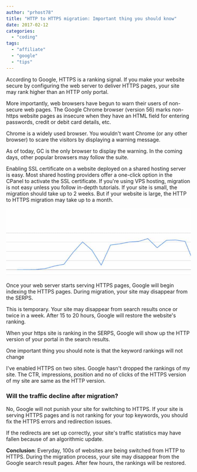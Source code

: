 ```yaml
---
author: "prhost78"
title: "HTTP to HTTPS migration: Important thing you should know"
date: 2017-02-12
categories: 
  - "coding"
tags: 
  - "affiliate"
  - "google"
  - "tips"
---
```


According to Google, HTTPS is a ranking signal. If you make your website secure by configuring the web server to deliver HTTPS pages, your site may rank higher than an HTTP only portal.

More importantly, web browsers have begun to warn their users of non-secure web pages. The Google Chrome browser (version 56) marks non-https website pages as insecure when they have an HTML field for entering passwords, credit or debit card details, etc.

Chrome is a widely used browser. You wouldn't want Chrome (or any other browser) to scare the visitors by displaying a warning message.

As of today, GC is the only browser to display the warning. In the coming days, other popular browsers may follow the suite.

Enabling SSL certificate on a website deployed on a shared hosting server is easy. Most shared hosting providers offer a one-click option in the CPanel to activate the SSL certificate. If you're using VPS hosting, migration is not easy unless you follow in-depth tutorials. If your site is small, the migration should take up to 2 weeks. But if your website is large, the HTTP to HTTPS migration may take up to a month.

![http to https migration](images/http-to-https-migration.jpg)

Once your web server starts serving HTTPS pages, Google will begin indexing the HTTPS pages. During migration, your site may disappear from the SERPS.

This is temporary. Your site may disappear from search results once or twice in a week. After 15 to 20 hours, Google will restore the website's ranking.

When your https site is ranking in the SERPS, Google will show up the HTTP version of your portal in the search results.

One important thing you should note is that the keyword rankings will not change

I've enabled HTTPS on two sites. Google hasn't dropped the rankings of my site. The CTR, impressions, position and no of clicks of the HTTPS version of my site are same as the HTTP version.

### Will the traffic decline after migration?

No, Google will not punish your site for switching to HTTPS. If your site is serving HTTPS pages and is not ranking for your top keywords, you should fix the HTTPS errors and redirection issues.

If the redirects are set up correctly, your site's traffic statistics may have fallen because of an algorithmic update.

**Conclusion**: Everyday, 100s of websites are being switched from HTTP to HTTPS. During the migration process, your site may disappear from the Google search result pages. After few hours, the rankings will be restored.
